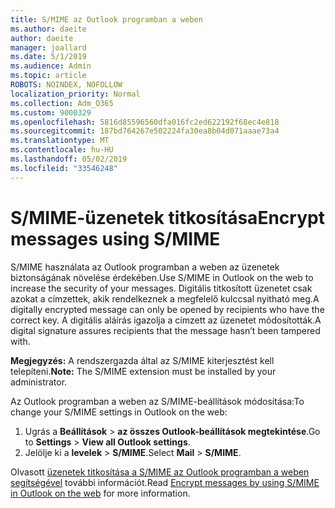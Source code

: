 ```yaml
---
title: S/MIME az Outlook programban a weben
ms.author: daeite
author: daeite
manager: joallard
ms.date: 5/1/2019
ms.audience: Admin
ms.topic: article
ROBOTS: NOINDEX, NOFOLLOW
localization_priority: Normal
ms.collection: Adm_O365
ms.custom: 9000329
ms.openlocfilehash: 5816d85596560dfa016fc2ed622192f68ec4e818
ms.sourcegitcommit: 187bd764267e502224fa30ea8b04d071aaae73a4
ms.translationtype: MT
ms.contentlocale: hu-HU
ms.lasthandoff: 05/02/2019
ms.locfileid: "33546248"
---
```

# <a name="encrypt-messages-using-smime"></a><span data-ttu-id="5b258-102">S/MIME-üzenetek titkosítása</span><span class="sxs-lookup"><span data-stu-id="5b258-102">Encrypt messages using S/MIME</span></span>

<span data-ttu-id="5b258-103">S/MIME használata az Outlook programban a weben az üzenetek biztonságának növelése érdekében.</span><span class="sxs-lookup"><span data-stu-id="5b258-103">Use S/MIME in Outlook on the web to increase the security of your messages.</span></span> <span data-ttu-id="5b258-104">Digitális titkosított üzenetet csak azokat a címzettek, akik rendelkeznek a megfelelő kulccsal nyitható meg.</span><span class="sxs-lookup"><span data-stu-id="5b258-104">A digitally encrypted message can only be opened by recipients who have the correct key.</span></span> <span data-ttu-id="5b258-105">A digitális aláírás igazolja a címzett az üzenetet módosították.</span><span class="sxs-lookup"><span data-stu-id="5b258-105">A digital signature assures recipients that the message hasn’t been tampered with.</span></span>

<span data-ttu-id="5b258-106">**Megjegyzés:** A rendszergazda által az S/MIME kiterjesztést kell telepíteni.</span><span class="sxs-lookup"><span data-stu-id="5b258-106">**Note:** The S/MIME extension must be installed by your administrator.</span></span>

<span data-ttu-id="5b258-107">Az Outlook programban a weben az S/MIME-beállítások módosítása:</span><span class="sxs-lookup"><span data-stu-id="5b258-107">To change your S/MIME settings in Outlook on the web:</span></span>

1. <span data-ttu-id="5b258-108">Ugrás a **Beállítások** > **az összes Outlook-beállítások megtekintése**.</span><span class="sxs-lookup"><span data-stu-id="5b258-108">Go to **Settings** > **View all Outlook settings**.</span></span>
2. <span data-ttu-id="5b258-109">Jelölje ki a **levelek** > **S/MIME**.</span><span class="sxs-lookup"><span data-stu-id="5b258-109">Select **Mail** > **S/MIME**.</span></span>

<span data-ttu-id="5b258-110">Olvasott [üzenetek titkosítása a S/MIME az Outlook programban a weben segítségével](https://support.office.com/article/878c79fc-7088-4b39-966f-14512658f480) további információt.</span><span class="sxs-lookup"><span data-stu-id="5b258-110">Read [Encrypt messages by using S/MIME in Outlook on the web](https://support.office.com/article/878c79fc-7088-4b39-966f-14512658f480) for more information.</span></span>